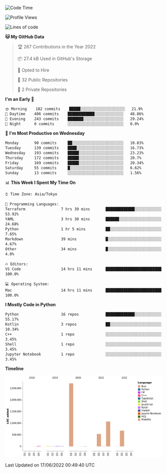 <!--START_SECTION:waka-->
![Code Time](http://img.shields.io/badge/Code%20Time-0%20secs-blue)

![Profile Views](http://img.shields.io/badge/Profile%20Views-5-blue)

![Lines of code](https://img.shields.io/badge/From%20Hello%20World%20I%27ve%20Written-5%20Million%20lines%20of%20code-blue)

**🐱 My GitHub Data** 

> 🏆 267 Contributions in the Year 2022
 > 
> 📦 27.4 kB Used in GitHub's Storage 
 > 
> 💼 Opted to Hire
 > 
> 📜 32 Public Repositories 
 > 
> 🔑 2 Private Repositories  
 > 
**I'm an Early 🐤** 

```text
🌞 Morning    182 commits    █████░░░░░░░░░░░░░░░░░░░░   21.9% 
🌆 Daytime    406 commits    ████████████░░░░░░░░░░░░░   48.86% 
🌃 Evening    243 commits    ███████░░░░░░░░░░░░░░░░░░   29.24% 
🌙 Night      0 commits      ░░░░░░░░░░░░░░░░░░░░░░░░░   0.0%

```
📅 **I'm Most Productive on Wednesday** 

```text
Monday       90 commits     ██░░░░░░░░░░░░░░░░░░░░░░░   10.83% 
Tuesday      139 commits    ████░░░░░░░░░░░░░░░░░░░░░   16.73% 
Wednesday    193 commits    █████░░░░░░░░░░░░░░░░░░░░   23.23% 
Thursday     172 commits    █████░░░░░░░░░░░░░░░░░░░░   20.7% 
Friday       169 commits    █████░░░░░░░░░░░░░░░░░░░░   20.34% 
Saturday     55 commits     █░░░░░░░░░░░░░░░░░░░░░░░░   6.62% 
Sunday       13 commits     ░░░░░░░░░░░░░░░░░░░░░░░░░   1.56%

```


📊 **This Week I Spent My Time On** 

```text
⌚︎ Time Zone: Asia/Tokyo

💬 Programming Languages: 
Terraform                7 hrs 39 mins       █████████████░░░░░░░░░░░░   53.92% 
YAML                     3 hrs 30 mins       ██████░░░░░░░░░░░░░░░░░░░   24.68% 
Python                   1 hr 5 mins         ██░░░░░░░░░░░░░░░░░░░░░░░   7.65% 
Markdown                 39 mins             █░░░░░░░░░░░░░░░░░░░░░░░░   4.67% 
Other                    34 mins             █░░░░░░░░░░░░░░░░░░░░░░░░   4.0%

🔥 Editors: 
VS Code                  14 hrs 11 mins      █████████████████████████   100.0%

💻 Operating System: 
Mac                      14 hrs 11 mins      █████████████████████████   100.0%

```

**I Mostly Code in Python** 

```text
Python                   16 repos            █████████████░░░░░░░░░░░░   55.17% 
Kotlin                   3 repos             ██░░░░░░░░░░░░░░░░░░░░░░░   10.34% 
C++                      1 repo              ░░░░░░░░░░░░░░░░░░░░░░░░░   3.45% 
Shell                    1 repo              ░░░░░░░░░░░░░░░░░░░░░░░░░   3.45% 
Jupyter Notebook         1 repo              ░░░░░░░░░░░░░░░░░░░░░░░░░   3.45%

```


**Timeline**

![Chart not found](https://raw.githubusercontent.com/kitagawa-hr/kitagawa-hr/main/charts/bar_graph.png) 


 Last Updated on 17/06/2022 00:49:40 UTC
<!--END_SECTION:waka-->
